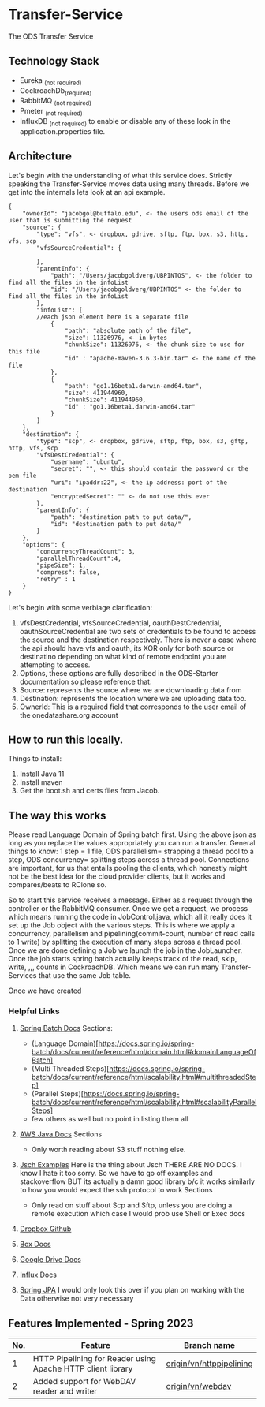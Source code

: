 # Transfer-Service
The ODS Transfer Service

## Technology Stack
- Eureka <sub>(not required)</sub>
- CockroachDb<sub>(required)</sub>
- RabbitMQ <sub>(not required)</sub>
- Pmeter <sub>(not required)</sub>
- InfluxDB <sub>(not required)</sub>
to enable or disable any of these look in the application.properties file.
## Architecture
Let's begin with the understanding of what this service does. Strictly speaking the Transfer-Service moves data using many threads.
Before we get into the internals lets look at an api example.
```
{
    "ownerId": "jacobgol@buffalo.edu", <- the users ods email of the user that is submitting the request
    "source": {
        "type": "vfs", <- dropbox, gdrive, sftp, ftp, box, s3, http, vfs, scp
        "vfsSourceCredential": {

        },
        "parentInfo": {
            "path": "/Users/jacobgoldverg/UBPINTOS", <- the folder to find all the files in the infoList
            "id": "/Users/jacobgoldverg/UBPINTOS" <- the folder to find all the files in the infoList
        },
        "infoList": [
        //each json element here is a separate file
            {
                "path": "absolute path of the file",
                "size": 11326976, <- in bytes
                "chunkSize": 11326976, <- the chunk size to use for this file
                "id" : "apache-maven-3.6.3-bin.tar" <- the name of the file
            },
            {
                "path": "go1.16beta1.darwin-amd64.tar", 
                "size": 411944960,
                "chunkSize": 411944960,
                "id" : "go1.16beta1.darwin-amd64.tar"                
            }
        ]
    },
    "destination": {
        "type": "scp", <- dropbox, gdrive, sftp, ftp, box, s3, gftp, http, vfs, scp
        "vfsDestCredential": {
            "username": "ubuntu",
            "secret": "", <- this should contain the password or the pem file
            "uri": "ipaddr:22", <- the ip address: port of the destination
            "encryptedSecret": "" <- do not use this ever
        },
        "parentInfo": {
            "path": "destination path to put data/",
            "id": "destination path to put data/"
        }
    },
    "options": {
        "concurrencyThreadCount": 3,
        "parallelThreadCount":4,
        "pipeSize": 1,
        "compress": false,
        "retry" : 1
    }
}
```
Let's begin with some verbiage clarification:
1. vfsDestCredential, vfsSourceCredential, oauthDestCredential, oauthSourceCredential are two sets of credentials to be found to access the source and the destination respectively. There is never a case where the api should have vfs and oauth, its XOR only for both source or destinatino depending on what kind of remote endpoint you are attempting to access.
2. Options, these options are fully described in the ODS-Starter documentation so please reference that.
3. Source: represents the source where we are downloading data from
4. Destination: represents the location where we are uploading data too.
5. OwnerId: This is a required field that corresponds to the user email of the onedatashare.org account

## How to run this locally.
Things to install:
1. Install Java 11
2. Install maven
3. Get the boot.sh and certs files from Jacob.

## The way this works

Please read Language Domain of Spring batch first.
Using the above json as long as you replace the values appropriately you can run a transfer.
General things to know: 1 step = 1 file, ODS parallelism= strapping a thread pool to a step, ODS concurrency= splitting steps across a thread pool.
Connections are important, for us that entails pooling the clients, which honestly might not be the best idea for the cloud provider clients, but it works and compares/beats to RClone so.


So to start this service receives a message. Either as a request through the controller or the RabbitMQ consumer.
Once we get a request, we process which means running the code in JobControl.java, which all it really does it set up the Job object with the various steps.
This is where we apply a concurrency, parallelism and pipelining(commit-count, number of read calls to 1 write) by splitting the execution of many steps across a thread pool. Once we are done defining a Job we launch the job in the JobLauncher.
Once the job starts spring batch actually keeps track of the read, skip, write, ,,, counts in CockroachDB. Which means we can run many Transfer-Services that use the same Job table.

Once we have created 

### Helpful Links 

1. [Spring Batch Docs](https://docs.spring.io/spring-batch/docs/current/reference/html/)
   Sections: 
    - (Language Domain)[https://docs.spring.io/spring-batch/docs/current/reference/html/domain.html#domainLanguageOfBatch]
    - (Multi Threaded Steps)[https://docs.spring.io/spring-batch/docs/current/reference/html/scalability.html#multithreadedStep]
    - (Parallel Steps)[https://docs.spring.io/spring-batch/docs/current/reference/html/scalability.html#scalabilityParallelSteps]
    - few others as well but no point in listing them all
    
2. [AWS Java Docs](https://github.com/aws/aws-sdk-java-v2)
    Sections
   - Only worth reading about S3 stuff nothing else.
    
3. [Jsch Examples](http://www.jcraft.com/jsch/examples/)
    Here is the thing about Jsch THERE ARE NO DOCS. I know I hate it too sorry. So we have to go off examples and 
    stackoverflow BUT its actually a damn good library b/c it works similarly to how you would expect the ssh protocol to work
    Sections
    - Only read on stuff about Scp and Sftp, unless you are doing a remote execution which case 
      I would prob use Shell or Exec docs
      
4. [Dropbox Github](https://github.com/dropbox/dropbox-sdk-java)
   
5. [Box Docs](http://opensource.box.com/box-java-sdk/)

6. [Google Drive Docs](https://developers.google.com/drive/api/quickstart/java)
   
7. [Influx Docs](https://github.com/influxdata/influxdb-java)

8. [Spring JPA](https://docs.spring.io/spring-data/jpa/docs/current/reference/html/)
    I would only look this over if you plan on working with the Data otherwise not very necessary

## Features Implemented - Spring 2023

| No.| Feature                                                     | Branch name                                                                                           |
|----|-------------------------------------------------------------|-------------------------------------------------------------------------------------------------------|
| 1  | HTTP Pipelining for Reader using Apache HTTP client library | [origin/vn/httppipelining](https://github.com/didclab/Transfer-Service/tree/origin/vn/httppipelining) |
| 2  | Added support for WebDAV reader and writer                  | [origin/vn/webdav](https://github.com/didclab/Transfer-Service/tree/origin/vn/webdav)                 |
